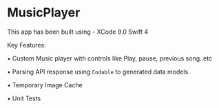 # MusicPlayer

This app has been built using -
XCode 9.0
Swift 4

Key Features:

• Custom Music player with controls like Play, pause, previous song..etc

• Parsing API response using `Codable` to generated data models.

• Temporary Image Cache

• Unit Tests
